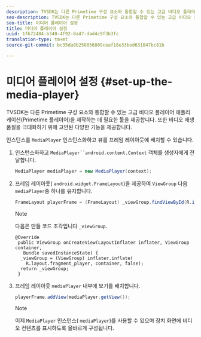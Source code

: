 ```yaml
---
description: TVSDK는 다른 Primetime 구성 요소와 통합할 수 있는 고급 비디오 플레이어 애플리케이션(Primetime 플레이어)을 제작하는 데 필요한 툴을 제공합니다. 또한 비디오 재생 품질을 극대화하기 위해 고안된 다양한 기능을 제공합니다.
seo-description: TVSDK는 다른 Primetime 구성 요소와 통합할 수 있는 고급 비디오 플레이어 애플리케이션(Primetime 플레이어)을 제작하는 데 필요한 툴을 제공합니다. 또한 비디오 재생 품질을 극대화하기 위해 고안된 다양한 기능을 제공합니다.
seo-title: 미디어 플레이어 설정
title: 미디어 플레이어 설정
uuid: 1f672484-b340-4f92-8a47-dad4c9f3b3fc
translation-type: tm+mt
source-git-commit: bc35da8b258056809ceaf18e33bed631047bc81b

---
```



# 미디어 플레이어 설정 {#set-up-the-media-player}

TVSDK는 다른 Primetime 구성 요소와 통합할 수 있는 고급 비디오 플레이어 애플리케이션(Primetime 플레이어)을 제작하는 데 필요한 툴을 제공합니다. 또한 비디오 재생 품질을 극대화하기 위해 고안된 다양한 기능을 제공합니다.

<!--<a id="section_1FE83A68DE624F20B52C0959851F5699"></a>-->

인스턴스를 `MediaPlayer` 인스턴스화하고 뷰를 프레임 레이아웃에 배치할 수 있습니다.

1. 인스턴스화하고 `MediaPlayer``android.content.Context` 객체를 생성자에게 전달합니다.

   ```java
   MediaPlayer mediaPlayer = new MediaPlayer(context);
   ```

1. 프레임 레이아웃( `android.widget.FrameLayout`)을 제공하여 `ViewGroup` 다음 `mediaPlayer`중 하나를 유지합니다.

   ```java
   FrameLayout playerFrame = (FrameLayout) _viewGroup.findViewById(R.id.playerFrame);
   ```

   >[!NOTE]
   >
   >다음은 만들 코드 조각입니다 `_viewGroup`.

   ```
   @Override 
    public ViewGroup onCreateView(LayoutInflater inflater, ViewGroup container, 
      Bundle savedInstanceState) { 
     _viewGroup = (ViewGroup) inflater.inflate( 
       R.layout.fragment_player, container, false); 
     return _viewGroup; 
    }
   ```

1. 프레임 레이아웃 `mediaPlayer` 내부에 보기를 배치합니다.

   ```java
   playerFrame.addView(mediaPlayer.getView());
   ```

   >[!NOTE]
   >
   >이제 `MediaPlayer` 인스턴스( `mediaPlayer`)를 사용할 수 있으며 장치 화면에 비디오 컨텐츠를 표시하도록 올바르게 구성됩니다.